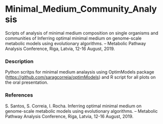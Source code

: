 # Minimal_Medium_Community_Analysis
Scripts of analysis of minimal medium composition on single organisms and communities of Inferring optimal minimal medium on genome-scale metabolic models using evolutionary algorithms. – Metabolic Pathway Analysis Conference, Riga, Latvia, 12-16 August, 2019.

### Description
Python scritps for minimal medium analaysis using OptimModels package (https://github.com/saragcorreia/optimModels) and R script for all plots on the oral presentation.

### References
S. Santos, S. Correia, I. Rocha. Inferring optimal minimal medium on genome-scale metabolic models using evolutionary algorithms. – Metabolic Pathway Analysis Conference, Riga, Latvia, 12-16 August, 2019.
